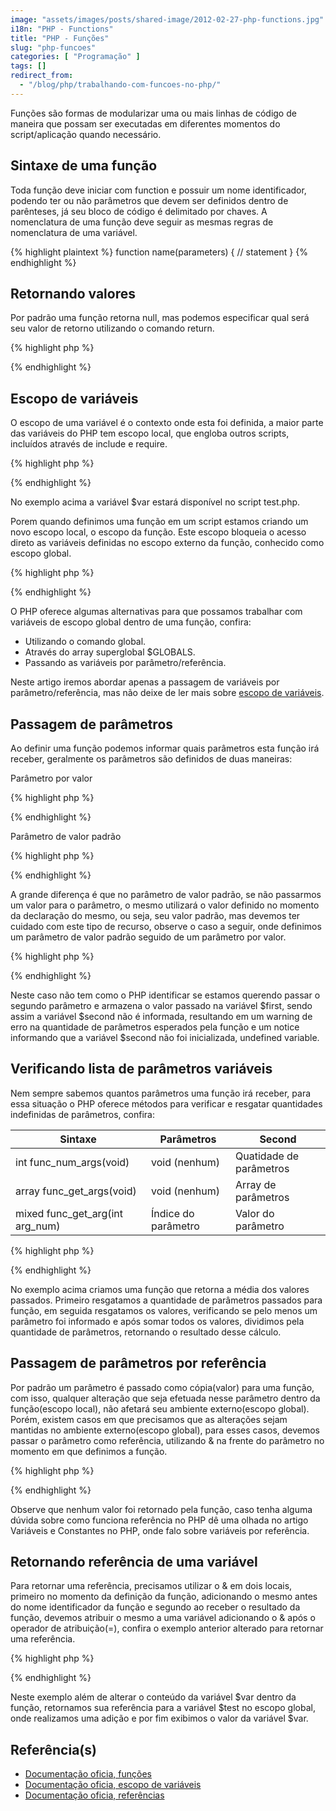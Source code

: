 ```yaml
---
image: "assets/images/posts/shared-image/2012-02-27-php-functions.jpg"
i18n: "PHP - Functions"
title: "PHP - Funções"
slug: "php-funcoes"
categories: [ "Programação" ]
tags: []
redirect_from:
  - "/blog/php/trabalhando-com-funcoes-no-php/"
---
```

Funções são formas de modularizar uma ou mais linhas de código de maneira que possam ser executadas em diferentes momentos do script/aplicação quando necessário.

## Sintaxe de uma função

Toda função deve iniciar com function e possuir um nome identificador, podendo ter ou não parâmetros que devem ser definidos dentro de parênteses, já seu bloco de código é delimitado por chaves. A nomenclatura de uma função deve seguir as mesmas regras de nomenclatura de uma variável.

{% highlight plaintext %}
function name(parameters) {
  // statement
}
{% endhighlight %}

## Retornando valores

Por padrão uma função retorna null, mas podemos especificar qual será seu valor de retorno utilizando o comando return.

{% highlight php %}
<?php
$var;
function foo() {}
function bar() {
  return 'baz';
}
 
$var = foo();
echo $var;
// Resultado: Nada porque $var é null
 
$var = bar();
echo $var;
// Resultado: baz
?>
{% endhighlight %}

## Escopo de variáveis

O escopo de uma variável é o contexto onde esta foi definida, a maior parte das variáveis do PHP tem escopo local, que engloba outros scripts, incluídos através de include e require.

{% highlight php %}
<?php
$var = 'Hello World';
include 'test.php';
?>
{% endhighlight %}

No exemplo acima a variável $var estará disponível no script test.php.

Porem quando definimos uma função em um script estamos criando um novo escopo local, o escopo da função. Este escopo bloqueia o acesso direto as variáveis definidas no escopo externo da função, conhecido como escopo global.

{% highlight php %}
<?php
$foo = 'bar';
// $foo é uma variável global
 
function test() {
  echo $foo;
  // Tentamos imprimir a variável $foo, mas neste escopo ela não existe
  // Será lançado um Notice: Undefined variable
}
 
test();
?>
{% endhighlight %}

O PHP oferece algumas alternativas para que possamos trabalhar com variáveis de escopo global dentro de uma função, confira:

- Utilizando o comando global.
- Através do array superglobal $GLOBALS.
- Passando as variáveis por parâmetro/referência.

Neste artigo iremos abordar apenas a passagem de variáveis por parâmetro/referência, mas não deixe de ler mais sobre [escopo de variáveis](http://php.net/manual/pt_BR/language.variables.scope.php).

## Passagem de parâmetros

Ao definir uma função podemos informar quais parâmetros esta função irá receber, geralmente os parâmetros são definidos de duas maneiras:

Parâmetro por valor

{% highlight php %}
<?php
$a = 5;
$b = 8;
 
function foo($first, $second) {
  $result = $first + $second;
  return $result;
}
 
$var = foo($a, $b);
echo $var;
// Resultado: 13
?>
{% endhighlight %}

Parâmetro de valor padrão

{% highlight php %}
<?php
$a = 5;
 
function bar($first, $second = 2) {
  $result = $first + $second;
  return $result;
}

$var = bar($a);
echo $var;
// Resultado: 7
?>
{% endhighlight %}

A grande diferença é que no parâmetro de valor padrão, se não passarmos um valor para o parâmetro, o mesmo utilizará o valor definido no momento da declaração do mesmo, ou seja, seu valor padrão, mas devemos ter cuidado com este tipo de recurso, observe o caso a seguir, onde definimos um parâmetro de valor padrão seguido de um parâmetro por valor.

{% highlight php %}
<?php
$a = 8;
 
function bar($first = 5, $second) {
  $result = $first + $second;
  return $result;
}

$var = bar($a);
echo $var;
// Resultado: Lançará Warning e Notice, mas exibirá o resultado 8
?>
{% endhighlight %}

Neste caso não tem como o PHP identificar se estamos querendo passar o segundo parâmetro e armazena o valor passado na variável $first, sendo assim a variável $second não é informada, resultando em um warning de erro na quantidade de parâmetros esperados pela função e um notice informando que a variável $second não foi inicializada, undefined variable.

## Verificando lista de parâmetros variáveis

Nem sempre sabemos quantos parâmetros uma função irá receber, para essa situação o PHP oferece métodos para verificar e resgatar quantidades indefinidas de parâmetros, confira:

<div class="table-responsive">
  <table class="table table-hover">
    <thead class="thead-light">
      <tr>
        <th scope="col">Sintaxe</th>
        <th scope="col">Parâmetros</th>
        <th scope="col">Second</th>
      </tr>
    </thead>
    <tbody>
      <tr>
        <td>int func_num_args(void)</td>
        <td>void (nenhum)</td>
        <td>Quatidade de parâmetros</td>
      </tr>
      <tr>
        <td>array func_get_args(void)</td>
        <td>void (nenhum)</td>
        <td>Array de parâmetros</td>
      </tr>
      <tr>
        <td>mixed func_get_arg(int arg_num)</td>
        <td>Índice do parâmetro</td>
        <td>Valor do parâmetro</td>
      </tr>
    </tbody>
  </table>
</div>

{% highlight php %}
<?php
function media() {
  $qtd = func_num_args();
  $valores = func_get_args();
  if($qtd < 1) {
    return 0;
  }

  $soma = null;
  //$soma = array_sum($valores);
  for($i = 0; $i < $qtd; $i++) {
    $soma += func_get_arg($i);
  }
  $resultado = $soma / $qtd;

  return $resultado;
}
 
$var = media(2, 8, 10, 12);
echo $var;
// Resultado: 8
?>
{% endhighlight %}

No exemplo acima criamos uma função que retorna a média dos valores passados. Primeiro resgatamos a quantidade de parâmetros passados para função, em seguida resgatamos os valores, verificando se pelo menos um parâmetro foi informado e após somar todos os valores, dividimos pela quantidade de parâmetros, retornando o resultado desse cálculo.

## Passagem de parâmetros por referência

Por padrão um parâmetro é passado como cópia(valor) para uma função, com isso, qualquer alteração que seja efetuada nesse parâmetro dentro da função(escopo local), não afetará seu ambiente externo(escopo global). Porém, existem casos em que precisamos que as alterações sejam mantidas no ambiente externo(escopo global), para esses casos, devemos passar o parâmetro como referência, utilizando & na frente do parâmetro no momento em que definimos a função.

{% highlight php %}
<?php
function changeValue(&$value) {
  $value += 20;
}
 
$var = 10;
changeValue($var);
echo $var;
// Resultado: 30
?>
{% endhighlight %}

Observe que nenhum valor foi retornado pela função, caso tenha alguma dúvida sobre como funciona referência no PHP dê uma olhada no artigo Variáveis e Constantes no PHP, onde falo sobre variáveis por referência.

## Retornando referência de uma variável

Para retornar uma referência, precisamos utilizar o & em dois locais, primeiro no momento da definição da função, adicionando o mesmo antes do nome identificador da função e segundo ao receber o resultado da função, devemos atribuir o mesmo a uma variável adicionando o & após o operador de atribuição(=), confira o exemplo anterior alterado para retornar uma referência.

{% highlight php %}
<?php
function &changeValue(&$value) {
  $value += 20;
  return $value;
}
 
$var = 10;
$test =& changeValue($var);
$test += 10;
echo $var;
// Resultado: 40
?>
{% endhighlight %}

Neste exemplo além de alterar o conteúdo da variável $var dentro da função, retornamos sua referência para a variável $test no escopo global, onde realizamos uma adição e por fim exibimos o valor da variável $var.

## Referência(s)

- [Documentação oficia, funções](http://php.net/manual/pt_BR/language.functions.php)
- [Documentação oficia, escopo de variáveis](http://php.net/manual/pt_BR/language.variables.scope.php)
- [Documentação oficia, referências](http://www.php.net/manual/pt_BR/language.references.php)